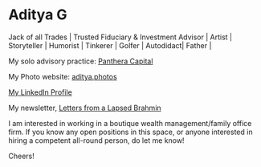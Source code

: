# Aditya G

Jack of all Trades | Trusted Fiduciary & Investment Advisor | Artist | Storyteller | Humorist | Tinkerer | Golfer | Autodidact| Father |

My solo advisory practice: [Panthera Capital](https://www.pantheracapital.in)

My Photo website: [aditya.photos](https://adityag.netlify.app)

[My LinkedIn Profile](https://www.linkedin.com/in/aditya-g-946700b9/)

My newsletter, [Letters from a Lapsed Brahmin](https://buttondown.email/adityag)


I am interested in working in a boutique wealth management/family office firm. If you know any open positions in this space, or anyone interested in hiring a competent all-round person, do let me know!

Cheers!
